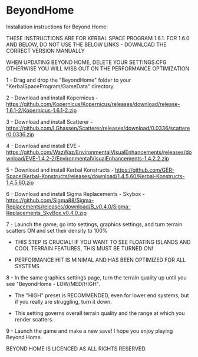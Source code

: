 # BeyondHome
Installation instructions for Beyond Home:

THESE INSTRUCTIONS ARE FOR KERBAL SPACE PROGRAM 1.6.1. FOR 1.6.0 AND BELOW, DO NOT USE THE BELOW LINKS - DOWNLOAD THE CORRECT VERSION MANUALLY

WHEN UPDATING BEYOND HOME, DELETE YOUR SETTINGS.CFG OTHERWISE YOU WILL MISS OUT ON THE PERFORMANCE OPTIMIZATION 

1 - Drag and drop the "BeyondHome" folder to your "KerbalSpaceProgram/GameData" directory.

2 - Download and install Kopernicus - https://github.com/Kopernicus/Kopernicus/releases/download/release-1.6.1-2/Kopernicus-1.6.1-2.zip

3 - Download and install Scatterer - https://github.com/LGhassen/Scatterer/releases/download/0.0336/scatterer0.0336.zip

4 - Download and install EVE - https://github.com/WazWaz/EnvironmentalVisualEnhancements/releases/download/EVE-1.4.2-2/EnvironmentalVisualEnhancements-1.4.2.2.zip

5 - Download and install Kerbal Konstructs - https://github.com/GER-Space/Kerbal-Konstructs/releases/download/1.4.5.60/Kerbal-Konstructs-1.4.5.60.zip

6 - Download and install Sigma Replacements - Skybox - https://github.com/Sigma88/Sigma-Replacements/releases/download/B_v0.4.0/Sigma-Replacements_SkyBox.v0.4.0.zip


7 - Launch the game, go into settings, graphics settings, and turn terrain scatters ON and set their density to 100%

  - THIS STEP IS CRUCIAL! IF YOU WANT TO SEE FLOATING ISLANDS AND COOL TERRAIN FEATURES, THIS MUST BE TURNED ON!
  
  - PERFORMANCE HIT IS MINIMAL AND HAS BEEN OPTIMIZED FOR ALL SYSTEMS
  

8 - In the same graphics settings page, turn the terrain quality up until you see "BeyondHome - LOW/MED/HIGH".

  - The "HIGH" preset is RECOMMENDED, even for lower end systems, but if you really are struggling, turn it down.
  
  - This setting governs overall terrain quality and the range at which you render scatters.
  
  
9 - Launch the game and make a new save! I hope you enjoy playing Beyond Home.

BEYOND HOME IS LICENCED AS ALL RIGHTS RESERVED.
